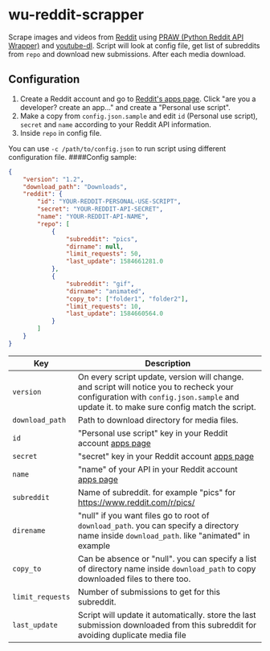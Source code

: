 # wu-reddit-scrapper
Scrape images and videos from [Reddit](https://www.reddit.com/) using [PRAW (Python Reddit API Wrapper)](https://github.com/praw-dev/praw) and [youtube-dl](https://github.com/ytdl-org/youtube-dl/).
Script will look at config file, get list of subreddits from `repo` and download new submissions. After each media download.


## Configuration
1. Create a Reddit account and go to [Reddit's apps page](https://www.reddit.com/prefs/apps). Click "are you a developer? create an app..." and create a "Personal use script".
2. Make a copy from `config.json.sample` and edit `id` (Personal use script), `secret` and `name` according to your Reddit API information.
3. Inside `repo` in config file.

You can use `-c /path/to/config.json` to run script using different configuration file.
####Config sample:
```json
{
    "version": "1.2",
    "download_path": "Downloads",
    "reddit": {
        "id": "YOUR-REDDIT-PERSONAL-USE-SCRIPT",
        "secret": "YOUR-REDDIT-API-SECRET",
        "name": "YOUR-REDDIT-API-NAME",
        "repo": [
            {
                "subreddit": "pics",
                "dirname": null,
                "limit_requests": 50,
                "last_update": 1584661281.0
            },
            {
                "subreddit": "gif",
                "dirname": "animated",
                "copy_to": ["folder1", "folder2"],
                "limit_requests": 10,
                "last_update": 1584660564.0
            }
        ]
    }
}
```
|Key             | Description     |
|----------------|-----------------|
|`version`       | On every script update, version will change. and script will notice you to recheck your configuration with `config.json.sample` and update it. to make sure config match the script. |
|`download_path` | Path to download directory for media files. |
|`id`            | "Personal use script" key in your Reddit account [apps page](https://www.reddit.com/prefs/apps)  |
|`secret`        | "secret" key in your Reddit account [apps page](https://www.reddit.com/prefs/apps)  |
|`name`          | "name" of your API in your Reddit account [apps page](https://www.reddit.com/prefs/apps)  |
|`subreddit`     | Name of subreddit. for example "pics" for https://www.reddit.com/r/pics/|
|`direname`      | "null" if you want files go to root of `download_path`. you can specify a directory name inside `download_path`. like "animated" in example |
|`copy_to`       | Can be absence or "null". you can specify a list of directory name inside `download_path` to copy downloaded files to there too. |
|`limit_requests`| Number of submissions to get for this subreddit. |
|`last_update`   | Script will update it automatically. store the last submission downloaded from this subreddit for avoiding duplicate media file |

